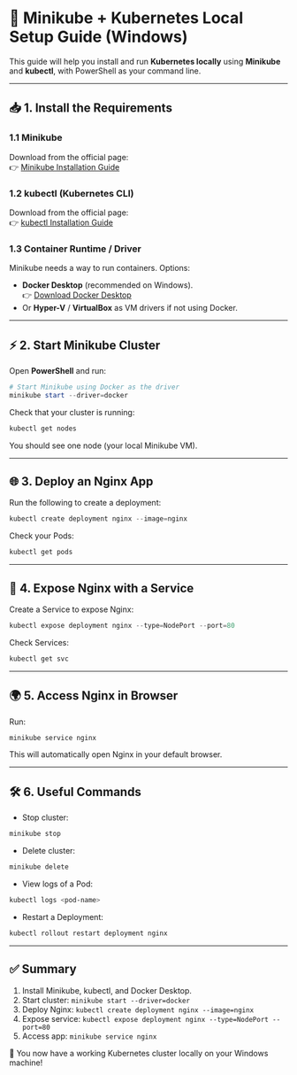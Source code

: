 # 🚀 Minikube + Kubernetes Local Setup Guide (Windows)

This guide will help you install and run **Kubernetes locally** using **Minikube** and **kubectl**, with PowerShell as your command line.

---

## 📥 1. Install the Requirements

### 1.1 Minikube
Download from the official page:  
👉 [Minikube Installation Guide](https://minikube.sigs.k8s.io/docs/start/)

### 1.2 kubectl (Kubernetes CLI)
Download from the official page:  
👉 [kubectl Installation Guide](https://kubernetes.io/docs/tasks/tools/)

### 1.3 Container Runtime / Driver
Minikube needs a way to run containers. Options:
- **Docker Desktop** (recommended on Windows).  
  👉 [Download Docker Desktop](https://www.docker.com/products/docker-desktop/)
- Or **Hyper-V** / **VirtualBox** as VM drivers if not using Docker.

---

## ⚡ 2. Start Minikube Cluster

Open **PowerShell** and run:

```powershell
# Start Minikube using Docker as the driver
minikube start --driver=docker
```

Check that your cluster is running:

```powershell
kubectl get nodes
```

You should see one node (your local Minikube VM).

---

## 🌐 3. Deploy an Nginx App

Run the following to create a deployment:

```powershell
kubectl create deployment nginx --image=nginx
```

Check your Pods:

```powershell
kubectl get pods
```

---

## 🔗 4. Expose Nginx with a Service

Create a Service to expose Nginx:

```powershell
kubectl expose deployment nginx --type=NodePort --port=80
```

Check Services:

```powershell
kubectl get svc
```

---

## 🌍 5. Access Nginx in Browser

Run:

```powershell
minikube service nginx
```

This will automatically open Nginx in your default browser.

---

## 🛠️ 6. Useful Commands

- Stop cluster:
```powershell
minikube stop
```

- Delete cluster:
```powershell
minikube delete
```

- View logs of a Pod:
```powershell
kubectl logs <pod-name>
```

- Restart a Deployment:
```powershell
kubectl rollout restart deployment nginx
```

---

## ✅ Summary

1. Install Minikube, kubectl, and Docker Desktop.  
2. Start cluster: `minikube start --driver=docker`  
3. Deploy Nginx: `kubectl create deployment nginx --image=nginx`  
4. Expose service: `kubectl expose deployment nginx --type=NodePort --port=80`  
5. Access app: `minikube service nginx`  

🎉 You now have a working Kubernetes cluster locally on your Windows machine!
